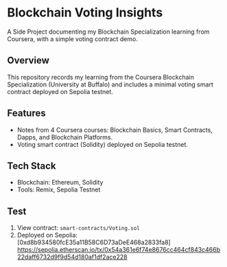 # Blockchain Voting Insights
A Side Project documenting my Blockchain Specialization learning from Coursera, with a simple voting contract demo.

## Overview
This repository records my learning from the Coursera Blockchain Specialization (University at Buffalo) and includes a minimal voting smart contract deployed on Sepolia testnet. 

## Features
- Notes from 4 Coursera courses: Blockchain Basics, Smart Contracts, Dapps, and Blockchain Platforms.
- Voting smart contract (Solidity) deployed on Sepolia testnet.

## Tech Stack
- Blockchain: Ethereum, Solidity
- Tools: Remix, Sepolia Testnet

## Test
1. View contract: `smart-contracts/Voting.sol`
2. Deployed on Sepolia: [0xd8b934580fcE35a11B58C6D73aDeE468a2833fa8]
   https://sepolia.etherscan.io/tx/0x54a361e6f74e8676cc464cf843c466b22daff6732d9f9d54d180af1df2ace228
